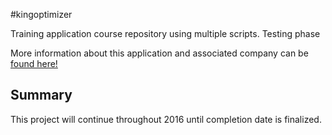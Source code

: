 #kingoptimizer

Training application course repository using multiple scripts. Testing phase

More information about this application and associated company can be <a href="http://training.ppcmasterminds.com">found here!</a>

## Summary

This project will continue throughout 2016 until completion date is finalized. 
